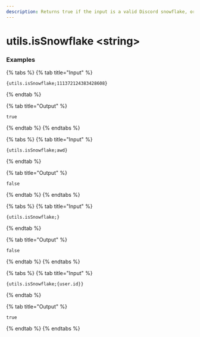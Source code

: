 ```yaml
---
description: Returns true if the input is a valid Discord snowflake, or false for any other circumstance. This does not mean the snowflake is definitely used by something, just that it could be in use or used in the future.
---
```


# utils.isSnowflake &lt;string>

### Examples

{% tabs %}
{% tab title="Input" %}

```text
{utils.isSnowflake;111372124383428608}
```

{% endtab %}

{% tab title="Output" %}

```text
true
```

{% endtab %}
{% endtabs %}

{% tabs %}
{% tab title="Input" %}

```text
{utils.isSnowflake;awd}
```

{% endtab %}

{% tab title="Output" %}

```text
false
```

{% endtab %}
{% endtabs %}

{% tabs %}
{% tab title="Input" %}

```text
{utils.isSnowflake;}
```

{% endtab %}

{% tab title="Output" %}

```text
false
```

{% endtab %}
{% endtabs %}

{% tabs %}
{% tab title="Input" %}

```text
{utils.isSnowflake;{user.id}}
```

{% endtab %}

{% tab title="Output" %}

```text
true
```

{% endtab %}
{% endtabs %}
